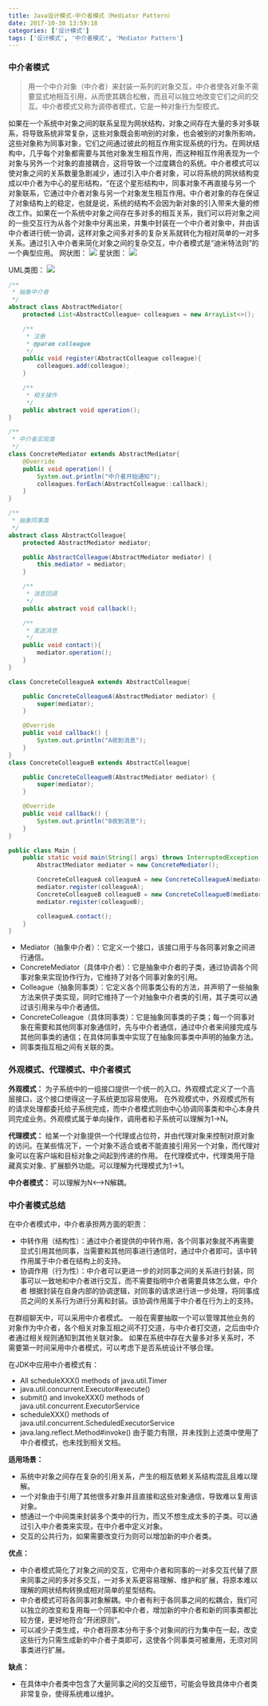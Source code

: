 ```yaml
---
title: Java设计模式-中介者模式（Mediator Pattern）
date: 2017-10-30 13:59:18
categories: ['设计模式']
tags: ['设计模式', '中介者模式', 'Mediator Pattern']
---
```


### 中介者模式
> 用一个中介对象（中介者）来封装一系列的对象交互，中介者使各对象不需要显式地相互引用，从而使其耦合松散，而且可以独立地改变它们之间的交互。中介者模式又称为调停者模式，它是一种对象行为型模式。

如果在一个系统中对象之间的联系呈现为网状结构，对象之间存在大量的多对多联系，将导致系统非常复杂，这些对象既会影响别的对象，也会被别的对象所影响，这些对象称为同事对象，它们之间通过彼此的相互作用实现系统的行为。在网状结构中，几乎每个对象都需要与其他对象发生相互作用，而这种相互作用表现为一个对象与另外一个对象的直接耦合，这将导致一个过度耦合的系统。中介者模式可以使对象之间的关系数量急剧减少，通过引入中介者对象，可以将系统的网状结构变成以中介者为中心的星形结构，“在这个星形结构中，同事对象不再直接与另一个对象联系，它通过中介者对象与另一个对象发生相互作用。中介者对象的存在保证了对象结构上的稳定，也就是说，系统的结构不会因为新对象的引入带来大量的修改工作。如果在一个系统中对象之间存在多对多的相互关系，我们可以将对象之间的一些交互行为从各个对象中分离出来，并集中封装在一个中介者对象中，并由该中介者进行统一协调，这样对象之间多对多的复杂关系就转化为相对简单的一对多关系。通过引入中介者来简化对象之间的复杂交互，中介者模式是“迪米特法则”的一个典型应用。<!-- more -->
网状图：
![](http://otxnth5wx.bkt.clouddn.com/20171030屏幕快照2017-10-30下午2.34.34.png)
星状图：
![](http://otxnth5wx.bkt.clouddn.com/20171030屏幕快照2017-10-30下午2.34.41.png)

UML类图：
![](http://otxnth5wx.bkt.clouddn.com/20171030屏幕快照2017-10-30下午3.00.36.png)
```java
/**
 * 抽象中介者
 */
abstract class AbstractMediator{
    protected List<AbstractColleague> colleagues = new ArrayList<>();

    /**
     * 注册
     * @param colleague
     */
    public void register(AbstractColleague colleague){
        colleagues.add(colleague);
    }

    /**
     * 相关操作
     */
    public abstract void operation();
}

/**
 * 中介者实现类
 */
class ConcreteMediator extends AbstractMediator{
    @Override
    public void operation() {
        System.out.println("中介者开始通知");
        colleagues.forEach(AbstractColleague::callback);
    }
}

/**
 * 抽象同事类
 */
abstract class AbstractColleague{
    protected AbstractMediator mediator;

    public AbstractColleague(AbstractMediator mediator) {
        this.mediator = mediator;
    }

    /**
     * 消息回调
     */
    public abstract void callback();

    /**
     * 发送消息
     */
    public void contact(){
        mediator.operation();
    }
}

class ConcreteColleagueA extends AbstractColleague{

    public ConcreteColleagueA(AbstractMediator mediator) {
        super(mediator);
    }

    @Override
    public void callback() {
        System.out.println("A收到消息");
    }
}
class ConcreteColleagueB extends AbstractColleague{

    public ConcreteColleagueB(AbstractMediator mediator) {
        super(mediator);
    }

    @Override
    public void callback() {
        System.out.println("B收到消息");
    }
}

public class Main {
    public static void main(String[] args) throws InterruptedException, ScriptException {
        AbstractMediator mediator = new ConcreteMediator();

        ConcreteColleagueA colleagueA = new ConcreteColleagueA(mediator);
        mediator.register(colleagueA);
        ConcreteColleagueB colleagueB = new ConcreteColleagueB(mediator);
        mediator.register(colleagueB);

        colleagueA.contact();
    }
}
```
* Mediator（抽象中介者）：它定义一个接口，该接口用于与各同事对象之间进行通信。
* ConcreteMediator（具体中介者）：它是抽象中介者的子类，通过协调各个同事对象来实现协作行为，它维持了对各个同事对象的引用。
* Colleague（抽象同事类）：它定义各个同事类公有的方法，并声明了一些抽象方法来供子类实现，同时它维持了一个对抽象中介者类的引用，其子类可以通过该引用来与中介者通信。
* ConcreteColleague（具体同事类）：它是抽象同事类的子类；每一个同事对象在需要和其他同事对象通信时，先与中介者通信，通过中介者来间接完成与其他同事类的通信；在具体同事类中实现了在抽象同事类中声明的抽象方法。
* 同事类指互相之间有关联的类。

### 外观模式、代理模式、中介者模式
**外观模式：** 为子系统中的一组接口提供一个统一的入口。外观模式定义了一个高层接口，这个接口使得这一子系统更加容易使用。
在外观模式中，外观模式所有的请求处理都委托给子系统完成，而中介者模式则由中心协调同事类和中心本身共同完成业务。外观模式属于单向操作，调用者和子系统可以理解为1->N。

**代理模式：** 给某一个对象提供一个代理或占位符，并由代理对象来控制对原对象的访问。在某些情况下，一个对象不适合或者不能直接引用另一个对象，而代理对象可以在客户端和目标对象之间起到传递的作用。
在代理模式中，代理类用于隐藏真实对象、扩展额外功能。可以理解为代理模式为1->1。

**中介者模式：** 可以理解为N<-->N解耦。

### 中介者模式总结
在中介者模式中，中介者承担两方面的职责：
* 中转作用（结构性）：通过中介者提供的中转作用，各个同事对象就不再需要显式引用其他同事，当需要和其他同事进行通信时，通过中介者即可。该中转作用属于中介者在结构上的支持。
* 协调作用（行为性）：中介者可以更进一步的对同事之间的关系进行封装，同事可以一致地和中介者进行交互，而不需要指明中介者需要具体怎么做，中介者
根据封装在自身内部的协调逻辑，对同事的请求进行进一步处理，将同事成员之间的关系行为进行分离和封装。该协调作用属于中介者在行为上的支持。

在群组聊天中，可以采用中介者模式。
一般在需要抽取一个可以管理其他业务的对象作为中介者，各个相关对象互相之间不打交道，与中介者打交道，之后由中介者通过相关规则通知到其他关联对象。
如果在系统中存在大量多对多关系时，不需要第一时间采用中介者模式，可以考虑下是否系统设计不够合理。

在JDK中应用中介者模式有：
* All scheduleXXX() methods of java.util.Timer
* java.util.concurrent.Executor#execute()
* submit() and invokeXXX() methods of java.util.concurrent.ExecutorService
* scheduleXXX() methods of java.util.concurrent.ScheduledExecutorService
* java.lang.reflect.Method#invoke()
由于能力有限，并未找到上述类中使用了中介者模式，也未找到相关文档。

**适用场景：**
* 系统中对象之间存在复杂的引用关系，产生的相互依赖关系结构混乱且难以理解。
* 一个对象由于引用了其他很多对象并且直接和这些对象通信，导致难以复用该对象。
* 想通过一个中间类来封装多个类中的行为，而又不想生成太多的子类。可以通过引入中介者类来实现，在中介者中定义对象。
* 交互的公共行为，如果需要改变行为则可以增加新的中介者类。

**优点：**
* 中介者模式简化了对象之间的交互，它用中介者和同事的一对多交互代替了原来同事之间的多对多交互，一对多关系更容易理解、维护和扩展，将原本难以理解的网状结构转换成相对简单的星型结构。
* 中介者模式可将各同事对象解耦。中介者有利于各同事之间的松耦合，我们可以独立的改变和复用每一个同事和中介者，增加新的中介者和新的同事类都比较方便，更好地符合“开闭原则”。
* 可以减少子类生成，中介者将原本分布于多个对象间的行为集中在一起，改变这些行为只需生成新的中介者子类即可，这使各个同事类可被重用，无须对同事类进行扩展。

**缺点：**
* 在具体中介者类中包含了大量同事之间的交互细节，可能会导致具体中介者类非常复杂，使得系统难以维护。
